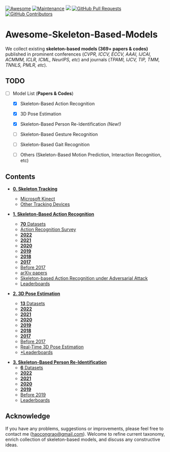[![Awesome](https://cdn.rawgit.com/sindresorhus/awesome/d7305f38d29fed78fa85652e3a63e154dd8e8829/media/badge.svg)](https://github.com/Kali-Hac/Awesome-Skeleton-Based-Models)
[![Maintenance](https://img.shields.io/badge/Maintained%3F-YES-green.svg)](https://github.com/Kali-Hac/Awesome-Skeleton-Based-Models/graphs/commit-activity)
![](https://img.shields.io/github/license/Kali-Hac/Awesome-Skeleton-Based-Models)
[![GitHub Pull Requests](https://img.shields.io/github/issues-pr/Kali-Hac/Awesome-Skeleton-Based-Models?color=green&style=plastic)](https://github.com/Kali-Hac/Awesome-Skeleton-Based-Models/network/members)
[![GitHub Contributors](https://img.shields.io/github/contributors/Kali-Hac/Awesome-Skeleton-Based-Models?color=green&style=plastic)](https://github.com/Kali-Hac/Awesome-Skeleton-Based-Models/network/members)



# Awesome-Skeleton-Based-Models <!-- omit in toc --> 
We collect existing **skeleton-based models (369+ papers & codes)** published in prominent conferences (*CVPR, ICCV, ECCV, AAAI, IJCAI, ACMMM, ICLR, ICML, NeurIPS, etc*) and journals (*TPAMI, IJCV, TIP, TMM, TNNLS, PMLR, etc*).


## TODO <!-- omit in toc -->

- [ ] Model List (**Papers & Codes**)
  - [x] Skeleton-Based Action Recognition
  - [x] 3D Pose Estimation
  - [x] Skeleton-Based Person Re-Identification *(New!)*
  - [ ] Skeleton-Based Gesture Recognition
  - [ ] Skeleton-Based Gait Recognition
  - [ ] Others (Skeleton-Based Motion Prediction, Interaction Recognition, etc)


## Contents <!-- omit in toc -->
* <a href="https://github.com/Kali-Hac/Awesome-Skeleton-Based-Models/tree/main/skeleton-tracking" target="_blank">**0. Skeleton Tracking**</a>
   * <a href="https://github.com/Kali-Hac/Awesome-Skeleton-Based-Models/tree/main/skeleton-tracking#microsoft-kinect" target="_blank">Microsoft Kinect</a>
   * <a href="https://github.com/Kali-Hac/Awesome-Skeleton-Based-Models/tree/main/skeleton-tracking#other-tracking-devices" target="_blank">Other Tracking Devices</a>
 * <a href="https://github.com/Kali-Hac/Awesome-Skeleton-Based-Models/tree/main/skeleton-based-action-recognition" target="_blank">**1. Skeleton-Based Action Recognition**</a>
   * <a href="https://github.com/Kali-Hac/Awesome-Skeleton-Based-Models/tree/main/skeleton-based-action-recognition#popular-datasets" target="_blank">**70** Datasets</a>
   * <a href="https://github.com/Kali-Hac/Awesome-Skeleton-Based-Models/tree/main/skeleton-based-action-recognition#action-recognition-survey" target="_blank">Action Recognition Survey</a>
   * <a href="https://github.com/Kali-Hac/Awesome-Skeleton-Based-Models/tree/main/skeleton-based-action-recognition#2022-action-recognition" target="_blank">**2022**</a>
   * <a href="https://github.com/Kali-Hac/Awesome-Skeleton-Based-Models/tree/main/skeleton-based-action-recognition#2021-action-recognition" target="_blank">**2021**</a>
   * <a href="https://github.com/Kali-Hac/Awesome-Skeleton-Based-Models/tree/main/skeleton-based-action-recognition#2020-action-recognition" target="_blank">**2020**</a>
   * <a href="https://github.com/Kali-Hac/Awesome-Skeleton-Based-Models/tree/main/skeleton-based-action-recognition#2019-action-recognition" target="_blank">**2019**</a>
   * <a href="https://github.com/Kali-Hac/Awesome-Skeleton-Based-Models/tree/main/skeleton-based-action-recognition#2018-action-recognition" target="_blank">**2018**</a>
   * <a href="https://github.com/Kali-Hac/Awesome-Skeleton-Based-Models/tree/main/skeleton-based-action-recognition#2017-action-recognition" target="_blank">**2017**</a>
   * <a href="https://github.com/Kali-Hac/Awesome-Skeleton-Based-Models/tree/main/skeleton-based-action-recognition#before-2017-action-recognition" target="_blank">Before 2017</a>
   * <a href="https://github.com/Kali-Hac/Awesome-Skeleton-Based-Models/tree/main/skeleton-based-action-recognition#arxiv-papers-action-recognition" target="_blank">arXiv papers</a>
   * <a href="https://github.com/Kali-Hac/Awesome-Skeleton-Based-Models/tree/main/skeleton-based-action-recognition#skeleton-based-action-recognition-under-adversarial-attack" target="_blank">Skeleton-based Action Recognition under Adversarial Attack</a>
   * <a href="https://github.com/Kali-Hac/Awesome-Skeleton-Based-Models/tree/main/skeleton-based-action-recognition#LeaderboardsonNTU-RGBDandNTU-RGBD120Datasets" target="_blank">Leaderboards</a>
 



 * <a href="https://github.com/Kali-Hac/Awesome-Skeleton-Based-Models/tree/main/3D-pose-estimation" target="_blank">**2. 3D Pose Estimation**</a>
   * <a href="https://github.com/Kali-Hac/Awesome-Skeleton-Based-Models/tree/main/3D-pose-estimation#datasets" target="_blank">**13** Datasets</a>
   * <a href="https://github.com/Kali-Hac/Awesome-Skeleton-Based-Models/tree/main/3D-pose-estimation#2022-3d-pose-estimation" target="_blank">**2022**</a>
   * <a href="https://github.com/Kali-Hac/Awesome-Skeleton-Based-Models/tree/main/3D-pose-estimation#2021-3d-pose-estimation" target="_blank">**2021**</a>
   * <a href="https://github.com/Kali-Hac/Awesome-Skeleton-Based-Models/tree/main/3D-pose-estimation#2020-3d-pose-estimation" target="_blank">**2020**</a>
   * <a href="https://github.com/Kali-Hac/Awesome-Skeleton-Based-Models/tree/main/3D-pose-estimation#2019-3d-pose-estimation" target="_blank">**2019**</a>
   * <a href="https://github.com/Kali-Hac/Awesome-Skeleton-Based-Models/tree/main/3D-pose-estimation#2018-3d-pose-estimation" target="_blank">**2018**</a>
   * <a href="https://github.com/Kali-Hac/Awesome-Skeleton-Based-Models/tree/main/3D-pose-estimation#2017-3d-pose-estimation" target="_blank">**2017**</a>
   * <a href="https://github.com/Kali-Hac/Awesome-Skeleton-Based-Models/tree/main/3D-pose-estimation#before-2017-3d-pose-estimation" target="_blank">Before 2017</a>
   * <a href="https://github.com/Kali-Hac/Awesome-Skeleton-Based-Models/tree/main/3D-pose-estimation#real-time-3d-pose-estimation" target="_blank">Real-Time 3D Pose Estimation</a>
   * <a href="https://github.com/Kali-Hac/Awesome-Skeleton-Based-Models/tree/main/3D-pose-estimation#leaderboards-3d-pose-estimation" target="_blank">*Leaderboards</a>

- <a href="https://github.com/Kali-Hac/Awesome-Skeleton-Based-Models/tree/main/skeleton-based-person-reID" target="_blank">**3. Skeleton-Based Person Re-Identification**</a>[]()
  - <a href="https://github.com/Kali-Hac/Awesome-Skeleton-Based-Models/tree/main/skeleton-based-person-reID#datasets" target="_blank">**6** Datasets</a>[](https://github.com/Kali-Hac/Awesome-Skeleton-Based-Models/tree/main/skeleton-based-person-reID)
  - <a href="https://github.com/Kali-Hac/Awesome-Skeleton-Based-Models/tree/main/skeleton-based-person-reID#2022-s-reid" target="_blank">**2022**</a>[](https://github.com/Kali-Hac/Awesome-Skeleton-Based-Models/tree/main/skeleton-based-person-reID)
  - <a href="https://github.com/Kali-Hac/Awesome-Skeleton-Based-Models/tree/main/skeleton-based-person-reID#2021-s-reid" target="_blank">**2021**</a>[](https://github.com/Kali-Hac/Awesome-Skeleton-Based-Models/tree/main/skeleton-based-person-reID#2021-s-reid)
  - <a href="https://github.com/Kali-Hac/Awesome-Skeleton-Based-Models/tree/main/skeleton-based-person-reID#2020-s-reid" target="_blank">**2020**</a>[](https://github.com/Kali-Hac/Awesome-Skeleton-Based-Models/tree/main/skeleton-based-person-reID#2020-s-reid)
  - <a href="https://github.com/Kali-Hac/Awesome-Skeleton-Based-Models/tree/main/skeleton-based-person-reID#2019-s-reid" target="_blank">**2019**</a>[](https://github.com/Kali-Hac/Awesome-Skeleton-Based-Models/tree/main/skeleton-based-person-reID#2019-s-reid)
  - <a href="https://github.com/Kali-Hac/Awesome-Skeleton-Based-Models/tree/main/skeleton-based-person-reID#before-2019-s-reid" target="_blank">Before 2019</a>[](https://github.com/Kali-Hac/Awesome-Skeleton-Based-Models/tree/main/skeleton-based-person-reID)
  - <a href="https://github.com/Kali-Hac/Awesome-Skeleton-Based-Models/tree/main/skeleton-based-person-reID#leaderboards" target="_blank">Leaderboards</a>[](https://github.com/Kali-Hac/Awesome-Skeleton-Based-Models/tree/main/skeleton-based-person-reID)





<!-- - [5. Gesture Recognition](https://github.com/Kali-Hac/Awesome-Skeleton-Based-Models/tree/main/skeleton-based-person-reID#skeleton-based-person-re-identification-s-reid)
  - [5.1 Datasets](https://github.com/Kali-Hac/Awesome-Skeleton-Based-Models/tree/main/skeleton-based-person-reID#datasets)
  - [5.2 Papers/Models in 2022 (Currently 1)](https://github.com/Kali-Hac/Awesome-Skeleton-Based-Models/tree/main/skeleton-based-person-reID#2022-s-reid)
  - [5.3 Papers/Models in 2021 (Totally 2)](https://github.com/Kali-Hac/Awesome-Skeleton-Based-Models/tree/main/skeleton-based-person-reID#2021-s-reid)
  - [5.4 Papers/Models in 2020 (Totally 2)](https://github.com/Kali-Hac/Awesome-Skeleton-Based-Models/tree/main/skeleton-based-person-reID#2020-s-reid)
  - [5.5 Papers/Models in 2019 (Totally 2)](https://github.com/Kali-Hac/Awesome-Skeleton-Based-Models/tree/main/skeleton-based-person-reID#2019-s-reid)
  - [5.6 Papers/Models Before 2019 (Totally 4)](https://github.com/Kali-Hac/Awesome-Skeleton-Based-Models/tree/main/skeleton-based-person-reID#before-2019-s-reid)
  - [5.7 Leaderboards](https://github.com/Kali-Hac/Awesome-Skeleton-Based-Models/tree/main/skeleton-based-person-reID#leaderboards) -->

## Acknowledge
If you have any problems, suggestions or improvements, please feel free to contact me (haocongrao@gmail.com). Welcome to refine current taxonomy, enrich collection of skeleton-based models, and discuss any constructive ideas.


